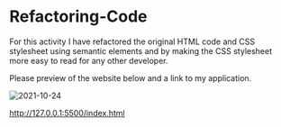 # Refactoring-Code

For this activity I have refactored the original HTML code and CSS stylesheet using semantic elements and by making the CSS stylesheet more easy to read for any other developer.

Please preview of the website below and a link to my application.

![2021-10-24](https://user-images.githubusercontent.com/89151536/138599852-ecabe0a8-5928-4832-97ff-603f8ea8b8de.png)

http://127.0.0.1:5500/index.html
